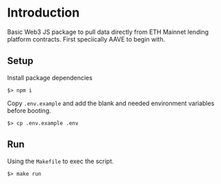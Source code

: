 # Introduction

Basic Web3 JS package to pull data directly from ETH Mainnet lending platform contracts. First speciically AAVE to begin with.

## Setup

Install package dependencies

```
$> npm i
```

Copy `.env.example` and add the blank and needed environment variables before booting.

```
$> cp .env.example .env
```

## Run

Using the `Makefile` to exec the script.

```
$> make run
```
